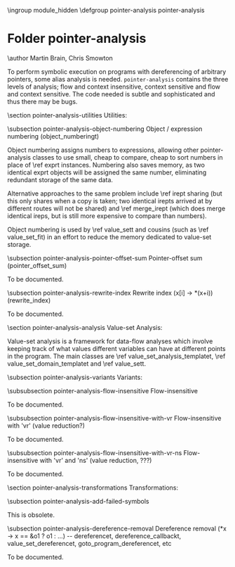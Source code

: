 \ingroup module_hidden
\defgroup pointer-analysis pointer-analysis

# Folder pointer-analysis

\author Martin Brain, Chris Smowton

To perform symbolic execution on programs with dereferencing of
arbitrary pointers, some alias analysis is needed.  `pointer-analysis`
contains the three levels of analysis; flow and context insensitive,
context sensitive and flow and context sensitive. The code needed is
subtle and sophisticated and thus there may be bugs.

\section pointer-analysis-utilities Utilities:

\subsection pointer-analysis-object-numbering Object / expression numbering (object_numberingt)

Object numbering assigns numbers to expressions, allowing other pointer-analysis
classes to use small, cheap to compare, cheap to sort numbers in place of
\ref exprt instances. Numbering also saves memory, as two identical exprt
objects will be assigned the same number, eliminating redundant storage of the
same data.

Alternative approaches to the same problem include \ref irept sharing (but this
only shares when a copy is taken; two identical irepts arrived at by different
routes will not be shared) and \ref merge_irept (which does merge identical
ireps, but is still more expensive to compare than numbers).

Object numbering is used by \ref value_sett and cousins (such as
\ref value_set_fit) in an effort to reduce the memory dedicated to value-set
storage.

\subsection pointer-analysis-pointer-offset-sum Pointer-offset sum (pointer_offset_sum)

To be documented.

\subsection pointer-analysis-rewrite-index Rewrite index (x[i] -> *(x+i)) (rewrite_index)

To be documented.

\section pointer-analysis-analysis Value-set Analysis:

Value-set analysis is a framework for data-flow analyses which involve keeping
track of what values different variables can have at different points in the
program. The main classes are \ref value_set_analysis_templatet,
\ref value_set_domain_templatet and \ref value_sett.

\subsection pointer-analysis-variants Variants:

\subsubsection pointer-analysis-flow-insensitive Flow-insensitive

To be documented.

\subsubsection pointer-analysis-flow-insensitive-with-vr Flow-insensitive with 'vr' (value reduction?)

To be documented.

\subsubsection pointer-analysis-flow-insensitive-with-vr-ns Flow-insensitive with 'vr' and 'ns' (value reduction, ???)

To be documented.

\section pointer-analysis-transformations Transformations:

\subsection pointer-analysis-add-failed-symbols

This is obsolete.

\subsection pointer-analysis-dereference-removal Dereference removal (*x -> x == &o1 ? o1 : ...) -- dereferencet, dereference_callbackt, value_set_dereferencet, goto_program_dereferencet, etc

To be documented.
